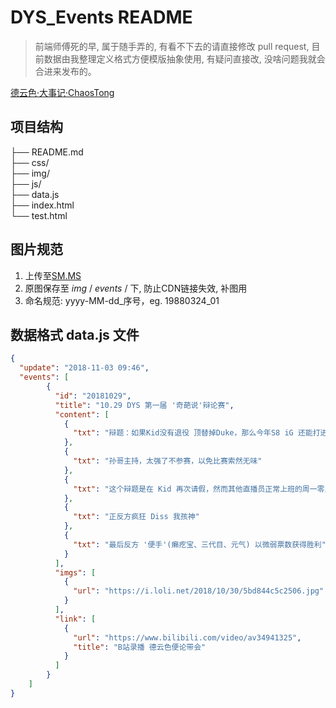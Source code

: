 # DYS_Events README
> 前端师傅死的早, 属于随手弄的, 有看不下去的请直接修改 pull request, 目前数据由我整理定义格式方便模版抽象使用, 有疑问直接改, 没啥问题我就会合进来发布的。

[德云色·大事记·ChaosTong](https://deyunse.wang)

## 项目结构
├── README.md  
├── css/  
├── img/  
├── js/  
├── data.js  
├── index.html  
└── test.html  

## 图片规范
1. 上传至[SM.MS](https://sm.ms)
2. 原图保存至 *img* / *events* / 下, 防止CDN链接失效, 补图用
3. 命名规范: yyyy-MM-dd_序号，eg. 19880324_01

## 数据格式 data.js 文件
``` json
{
  "update": "2018-11-03 09:46",
  "events": [
        {
          "id": "20181029",
          "title": "10.29 DYS 第一届 '奇葩说'辩论赛",
          "content": [
            {
              "txt": "辩题：如果Kid没有退役 顶替掉Duke，那么今年S8 iG 还能打进决赛吗？"
            },
            {
              "txt": "孙哥主持，太强了不参赛，以免比赛索然无味"
            },
            {
              "txt": "这个辩题是在 Kid 再次请假，然而其他直播员正常上班的周一零点举办的，所以这告诉我们一个道理，不要在别人正常上班的时候请假。"
            },
            {
              "txt": "正反方疯狂 Diss 我孩神"
            },
            {
              "txt": "最后反方 '便手'(癞疙宝、三代目、元气) 以微弱票数获得胜利"
            }
          ],
          "imgs": [
            {
              "url": "https://i.loli.net/2018/10/30/5bd844c5c2506.jpg"
            }
          ],
          "link": [
            {
              "url": "https://www.bilibili.com/video/av34941325",
              "title": "B站录播 德云色便论带会"
            }
          ]
        }
	]
}
```